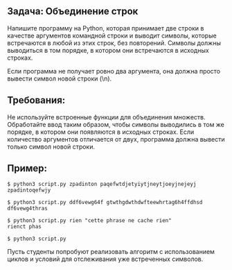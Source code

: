 ## Задача: Объединение строк
Напишите программу на Python, которая принимает две строки в качестве аргументов командной строки и выводит символы, которые встречаются в любой из этих строк, без повторений. Символы должны выводиться в том порядке, в котором они встречаются в исходных строках.

Если программа не получает ровно два аргумента, она должна просто вывести символ новой строки (\n).

## Требования:
Не используйте встроенные функции для объединения множеств.
Обработайте ввод таким образом, чтобы символы выводились в том же порядке, в котором они появляются в исходных строках.
Если количество аргументов отличается от двух, программа должна вывести только символ новой строки.

## Пример:
```
$ python3 script.py zpadinton paqefwtdjetyiytjneytjoeyjnejeyj
zpadintoqefwjy

$ python3 script.py ddf6vewg64f gtwthgdwthdwfteewhrtag6h4ffdhsd
df6vewg4thras

$ python3 script.py rien "cette phrase ne cache rien"
rienct phas

$ python3 script.py

```
Пусть студенты попробуют реализовать алгоритм с использованием циклов и условий для отслеживания уже встреченных символов.
